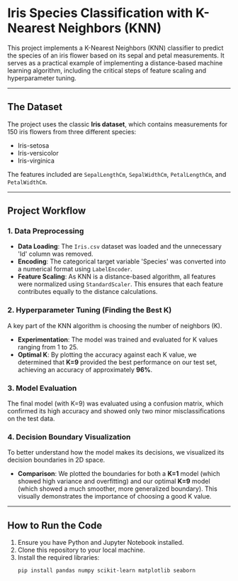 # Iris Species Classification with K-Nearest Neighbors (KNN)

This project implements a K-Nearest Neighbors (KNN) classifier to predict the species of an iris flower based on its sepal and petal measurements. It serves as a practical example of implementing a distance-based machine learning algorithm, including the critical steps of feature scaling and hyperparameter tuning.

---

## The Dataset

The project uses the classic **Iris dataset**, which contains measurements for 150 iris flowers from three different species:
- Iris-setosa
- Iris-versicolor
- Iris-virginica

The features included are `SepalLengthCm`, `SepalWidthCm`, `PetalLengthCm`, and `PetalWidthCm`.

---

## Project Workflow

### 1. Data Preprocessing
- **Data Loading**: The `Iris.csv` dataset was loaded and the unnecessary 'Id' column was removed.
- **Encoding**: The categorical target variable 'Species' was converted into a numerical format using `LabelEncoder`.
- **Feature Scaling**: As KNN is a distance-based algorithm, all features were normalized using `StandardScaler`. This ensures that each feature contributes equally to the distance calculations.

### 2. Hyperparameter Tuning (Finding the Best K)
A key part of the KNN algorithm is choosing the number of neighbors (K).
- **Experimentation**: The model was trained and evaluated for K values ranging from 1 to 25.
- **Optimal K**: By plotting the accuracy against each K value, we determined that **K=9** provided the best performance on our test set, achieving an accuracy of approximately **96%**.

### 3. Model Evaluation
The final model (with K=9) was evaluated using a confusion matrix, which confirmed its high accuracy and showed only two minor misclassifications on the test data.

### 4. Decision Boundary Visualization
To better understand how the model makes its decisions, we visualized its decision boundaries in 2D space.
- **Comparison**: We plotted the boundaries for both a **K=1** model (which showed high variance and overfitting) and our optimal **K=9** model (which showed a much smoother, more generalized boundary). This visually demonstrates the importance of choosing a good K value.

---

## How to Run the Code
1. Ensure you have Python and Jupyter Notebook installed.
2. Clone this repository to your local machine.
3. Install the required libraries:
   ```bash
   pip install pandas numpy scikit-learn matplotlib seaborn
